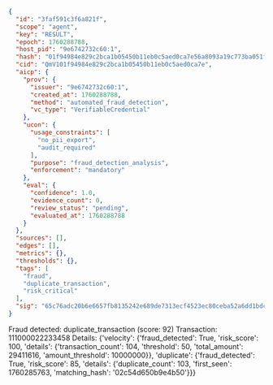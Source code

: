 ```json
{
  "id": "3faf591c3f6a821f",
  "scope": "agent",
  "key": "RESULT",
  "epoch": 1760288788,
  "host_pid": "9e6742732c60:1",
  "hash": "01f94984e829c2bca1b05450b11eb0c5aed0ca7e56a8093a19c773ba051f41e2",
  "cid": "QmV101f94984e829c2bca1b05450b11eb0c5aed0ca7e",
  "aicp": {
    "prov": {
      "issuer": "9e6742732c60:1",
      "created_at": 1760288788,
      "method": "automated_fraud_detection",
      "vc_type": "VerifiableCredential"
    },
    "ucon": {
      "usage_constraints": [
        "no_pii_export",
        "audit_required"
      ],
      "purpose": "fraud_detection_analysis",
      "enforcement": "mandatory"
    },
    "eval": {
      "confidence": 1.0,
      "evidence_count": 0,
      "review_status": "pending",
      "evaluated_at": 1760288788
    }
  },
  "sources": [],
  "edges": [],
  "metrics": {},
  "thresholds": {},
  "tags": [
    "fraud",
    "duplicate_transaction",
    "risk_critical"
  ],
  "sig": "65c76adc20b6e6657fb8135242e689de7313ecf4523ec80ceba52a6dd1bdc8a4"
}
```

Fraud detected: duplicate_transaction (score: 92)
Transaction: 111000022233458
Details: {'velocity': {'fraud_detected': True, 'risk_score': 100, 'details': {'transaction_count': 104, 'threshold': 50, 'total_amount': 29411616, 'amount_threshold': 10000000}}, 'duplicate': {'fraud_detected': True, 'risk_score': 85, 'details': {'duplicate_count': 103, 'first_seen': 1760285763, 'matching_hash': '02c54d650b9e4b50'}}}